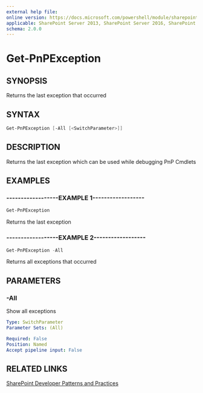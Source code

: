 ```yaml
---
external help file:
online version: https://docs.microsoft.com/powershell/module/sharepoint-pnp/get-pnpexception
applicable: SharePoint Server 2013, SharePoint Server 2016, SharePoint Server 2019, SharePoint Online
schema: 2.0.0
---
```

# Get-PnPException

## SYNOPSIS
Returns the last exception that occurred

## SYNTAX 

```powershell
Get-PnPException [-All [<SwitchParameter>]]
```

## DESCRIPTION
Returns the last exception which can be used while debugging PnP Cmdlets

## EXAMPLES

### ------------------EXAMPLE 1------------------
```powershell
Get-PnPException
```

Returns the last exception

### ------------------EXAMPLE 2------------------
```powershell
Get-PnPException -All
```

Returns all exceptions that occurred

## PARAMETERS

### -All
Show all exceptions

```yaml
Type: SwitchParameter
Parameter Sets: (All)

Required: False
Position: Named
Accept pipeline input: False
```

## RELATED LINKS

[SharePoint Developer Patterns and Practices](https://aka.ms/sppnp)